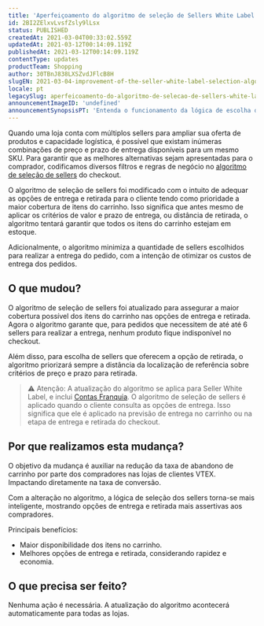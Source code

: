 ```yaml
---
title: 'Aperfeiçoamento do algoritmo de seleção de Sellers White Label'
id: 2BI2ZElxvLvsfZsly9lLsx
status: PUBLISHED
createdAt: 2021-03-04T00:33:02.559Z
updatedAt: 2021-03-12T00:14:09.119Z
publishedAt: 2021-03-12T00:14:09.119Z
contentType: updates
productTeam: Shopping
author: 30TBnJ838LXSZvdJFlcB8H
slugEN: 2021-03-04-improvement-of-the-seller-white-label-selection-algorithm
locale: pt
legacySlug: aperfeicoamento-do-algoritmo-de-selecao-de-sellers-white-label
announcementImageID: 'undefined'
announcementSynopsisPT: 'Entenda o funcionamento da lógica de escolha de sellers para entrega ou retirada'
---
```


Quando uma loja conta com múltiplos sellers para ampliar sua oferta de produtos e capacidade logística, é possível que existam inúmeras combinações de preço e prazo de entrega disponíveis para um mesmo SKU. Para garantir que as melhores alternativas sejam apresentadas para o comprador, codificamos diversos filtros e regras de negócio no [algoritmo de seleção de sellers](https://help.vtex.com/pt/tutorial/algoritmo-de-selecao-de-white-label-sellers--3MemNQ4pKkWCpMdzI27AHa?&utm_source=autocomplete) do checkout. 

O algoritmo de seleção de sellers foi modificado com o intuito de adequar as opções de entrega e retirada para o cliente tendo como prioridade a maior cobertura de itens do carrinho. Isso significa que antes mesmo de aplicar os critérios de valor e prazo de entrega, ou distância de retirada, o algoritmo tentará garantir que todos os itens do carrinho estejam em estoque. 

Adicionalmente, o algoritmo minimiza a quantidade de sellers escolhidos para realizar a entrega do pedido, com a intenção de otimizar os custos de entrega dos pedidos.

## O que mudou?

O algoritmo de seleção de sellers foi atualizado para assegurar a maior cobertura possível dos itens do carrinho nas opções de entrega e retirada. Agora o algoritmo garante que, para pedidos  que necessitem de até até 6 sellers para realizar a entrega, nenhum produto fique indisponível no checkout. 

Além disso, para escolha de sellers que oferecem a opção de retirada, o algoritmo priorizará sempre a distância da localização de referência sobre critérios de preço e prazo para retirada.

> ⚠️ Atenção: A atualização do algoritmo se aplica para Seller White Label, e inclui [Contas Franquia](https://help.vtex.com/pt/tutorial/definicoes-de-conta-franquia-e-seller-white-label--5orlGHyDHGAYciQ64oEgKa). O algoritmo de seleção de sellers é aplicado quando o cliente consulta as opções de entrega. Isso significa que ele é aplicado na previsão de entrega no carrinho ou na etapa de entrega e retirada do checkout.

##  Por que realizamos esta mudança?

O objetivo da mudança é auxiliar na redução da taxa de abandono de carrinho por parte dos compradores nas lojas de clientes VTEX. Impactando diretamente na taxa de conversão. 

Com a alteração no algoritmo, a lógica de seleção dos sellers torna-se mais inteligente, mostrando opções de entrega e retirada mais assertivas aos compradores.

 Principais benefícios:
- Maior disponibilidade dos itens no carrinho. 
- Melhores opções de entrega e retirada, considerando rapidez e economia.

## O que precisa ser feito?

Nenhuma ação é necessária. A atualização do algoritmo acontecerá automaticamente para todas as lojas.

